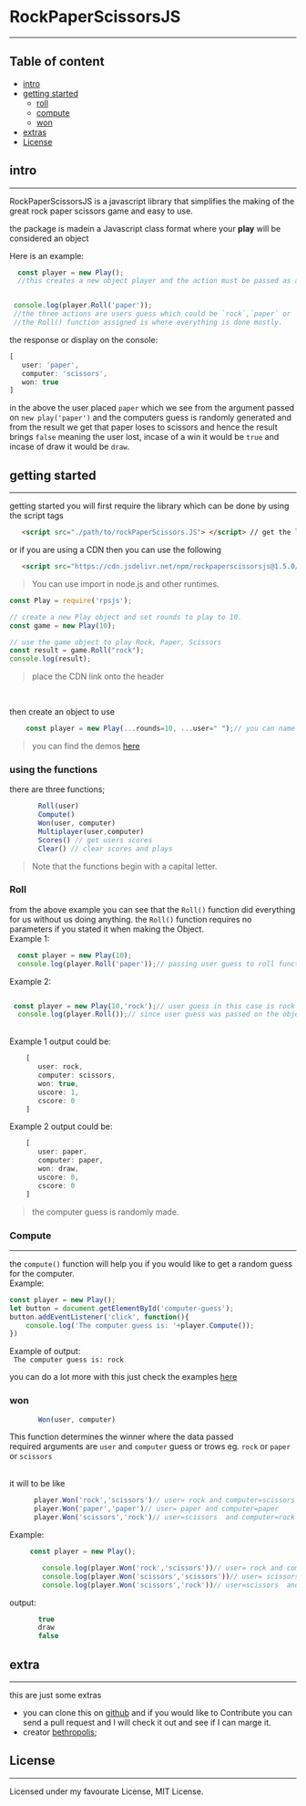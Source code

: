 # RockPaperScissorsJS
---

## Table of content
* [intro](#intro)
* [getting started](#getting-started)
  * [roll](#roll)
  * [compute](#compute)
  * [won](#won)
* [extras](#extras)
* [License](#license) 



## intro
---
RockPaperScissorsJS is a javascript library that simplifies the making of the great rock paper scissors game and easy to use. 
<p> the package is madein a Javascript class format where your <b>play</b> will be considered an object</p>
Here is an example:

```js 
  const player = new Play(); 
  //this creates a new object player and the action must be passed as an argument


 console.log(player.Roll('paper'));  
 //the three actions are users guess which could be `rock`,`paper` or `scissors`
 //the Roll() function assigned is where everything is done mostly.
 ```

the response or display on the console:

   ```js
   [
      user: 'paper',
      computer: 'scissors',
      won: true
   ]
   ```
   

   in the above the user placed `paper` which we see from the argument passed on `new play('paper')` and the computers guess is randomly generated and
   from the result we get that paper loses to scissors and hence the result brings `false` meaning the user lost, incase of a win it would be `true` and incase of draw it would be `draw`.
  
## getting started
---
getting started you will first require the library which can be done by using the script tags

```html
   <script src="./path/to/rockPaperScissors.JS"> </script> // get the library from the path where it's located
```
or if you are using a CDN then you can use the following
```html
   <script src="https://cdn.jsdelivr.net/npm/rockpaperscissorsjs@1.5.0/rockPaperScissors.min.js"></script> 

```
> You can use import in node.js and other runtimes.

```js
const Play = require('rpsjs');

// create a new Play object and set rounds to play to 10.
const game = new Play(10);

// use the game object to play Rock, Paper, Scissors
const result = game.Roll("rock");
console.log(result);
```

> place the CDN link onto the header 
<br> 

then create an object to use
```js
    const player = new Play(...rounds=10, ...user=" ");// you can name it anything other than player

````
> you can find the demos [here](https://bethropolis.github.io/rockPaperScissorsJS)<br>

### using the functions
there are three functions; 
```js
       Roll(user)
       Compute()
       Won(user, computer)
       Multiplayer(user,computer)
       Scores() // get users scores
       Clear() // clear scores and plays
```

> Note that the functions begin with a capital letter.

### Roll

from the above example you can see that the `Roll()` function did everything for us without us doing anything.
the `Roll()` function requires no parameters if you stated it when making the Object.<br>
Example 1:
```js
  const player = new Play(10);
  console.log(player.Roll('paper'));// passing user guess to roll function (recommended)

```
Example 2:
```js

 const player = new Play(10,'rock');// user guess in this case is rock
  console.log(player.Roll());// since user guess was passed on the object there is no need to redo that again
``` 
<br>
Example 1 output could be:

```js
    [
       user: rock,
       computer: scissors,
       won: true,
       uscore: 1,
       cscore: 0
    ]
```

Example 2 output could be:

```js
    [
       user: paper,
       computer: paper,
       won: draw,
       uscore: 0,
       cscore: 0
    ]
```
> the computer guess is randomly made.



### Compute
---
  the `compute()` function will help you if you would like to get a random guess for the computer.<br>
  Example:
  ```js
  const player = new Play();
  let button = document.getElementById('computer-guess');
  button.addEventListener('click', function(){
      console.log('The computer guess is: '+player.Compute());
  })

  ```

  Example of output:<br>
  ` The computer guess is: rock`
<br>

you can do a lot more with this just check the examples [here](https://bethropolis.github.io/rockPaperScissorsJS)<br>

### won
  ```js    
         Won(user, computer)          
  ```
   This function determines the winner where the data passed <br>
   required arguments are `user` and `computer` guess or trows eg. `rock` or `paper` or `scissors`<br>
 <br>
 
   it will to be like
  ```js
        player.Won('rock','scissors')// user= rock and computer=scissors
        player.Won('paper','paper')// user= paper and computer=paper
        player.Won('scissors','rock')// user=scissors  and computer=rock
  ```

Example:
```js
     const player = new Play();

        console.log(player.Won('rock','scissors'))// user= rock and computer=scissors
        console.log(player.Won('scissors','scissors'))// user= scissors and computer=scissors
        console.log(player.Won('scissors','rock'))// user=scissors  and computer=rock 
```
output:
```js
       true
       draw
       false
```


 
## extra
---
this are just some extras 
* you can clone this on [github](https://github.com/bethropolis/rockPaperScissorsJS) and if you would like to Contribute you can send  a pull request and I will check it out and see if I can marge it. 
* creator [bethropolis](https://github.com/bethropolis);

## License 
---
Licensed under my favourate License, MIT License.

